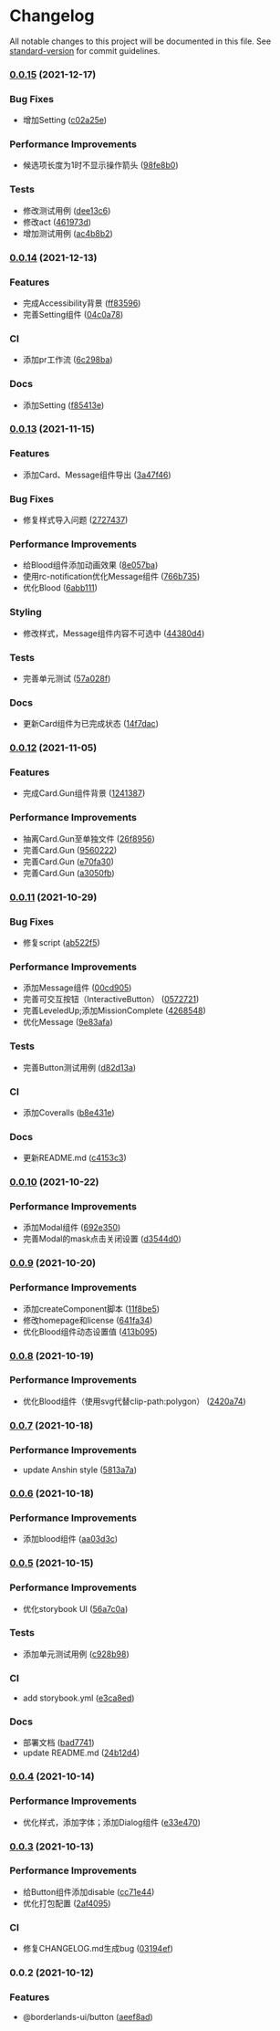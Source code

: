 # Changelog

All notable changes to this project will be documented in this file. See [standard-version](https://github.com/conventional-changelog/standard-version) for commit guidelines.

### [0.0.15](https://github.com/mrrs878/borderlands3-ui/compare/v0.0.14...v0.0.15) (2021-12-17)


### Bug Fixes

* 增加Setting ([c02a25e](https://github.com/mrrs878/borderlands3-ui/commit/c02a25eedf19e4d1cece9e314cfdc03e50801aed))


### Performance Improvements

* 候选项长度为1时不显示操作箭头 ([98fe8b0](https://github.com/mrrs878/borderlands3-ui/commit/98fe8b01d80ada5caa01a62f8cb63325900087dd))


### Tests

* 修改测试用例 ([dee13c6](https://github.com/mrrs878/borderlands3-ui/commit/dee13c6eb915962ddb2e951a887d6a2e47996782))
* 修改act ([461973d](https://github.com/mrrs878/borderlands3-ui/commit/461973d8845060b458725b452d4ade6583abed89))
* 增加测试用例 ([ac4b8b2](https://github.com/mrrs878/borderlands3-ui/commit/ac4b8b22414fce3a0cd17fad98e1060a3140b283))

### [0.0.14](https://github.com/mrrs878/borderlands3-ui/compare/v0.0.13...v0.0.14) (2021-12-13)


### Features

* 完成Accessibility背景 ([ff83596](https://github.com/mrrs878/borderlands3-ui/commit/ff83596051ede1945aabb4c2cf97231407705470))
* 完善Setting组件 ([04c0a78](https://github.com/mrrs878/borderlands3-ui/commit/04c0a78dbefd5f1be6b5c492af019e86a30b2805))


### CI

* 添加pr工作流 ([6c298ba](https://github.com/mrrs878/borderlands3-ui/commit/6c298ba34e24e2c59280940f7c9e3232be5b23a0))


### Docs

* 添加Setting ([f85413e](https://github.com/mrrs878/borderlands3-ui/commit/f85413e0ee74632958a27d660e0a4db7b30f5327))

### [0.0.13](https://github.com/mrrs878/borderlands3-ui/compare/v0.0.12...v0.0.13) (2021-11-15)


### Features

* 添加Card、Message组件导出 ([3a47f46](https://github.com/mrrs878/borderlands3-ui/commit/3a47f46a9be2f564db0acd458ebf3fcb7c88c306))


### Bug Fixes

* 修复样式导入问题 ([2727437](https://github.com/mrrs878/borderlands3-ui/commit/272743796148cdd9c61a8f4a3b542530b6ccf521))


### Performance Improvements

* 给Blood组件添加动画效果 ([8e057ba](https://github.com/mrrs878/borderlands3-ui/commit/8e057bad90a9e2c21a76abe123486933be94cf9e))
* 使用rc-notification优化Message组件 ([766b735](https://github.com/mrrs878/borderlands3-ui/commit/766b73595f11e305ffffa7258e1efd4025012b25))
* 优化Blood ([6abb111](https://github.com/mrrs878/borderlands3-ui/commit/6abb1115d0acfd7c1fa6a15fa6487c958ceed78b))


### Styling

* 修改样式，Message组件内容不可选中 ([44380d4](https://github.com/mrrs878/borderlands3-ui/commit/44380d4733e808c2a025f75efaf0354947890837))


### Tests

* 完善单元测试 ([57a028f](https://github.com/mrrs878/borderlands3-ui/commit/57a028fe59de330bacf4c26c19b8b891dbc928a2))


### Docs

* 更新Card组件为已完成状态 ([14f7dac](https://github.com/mrrs878/borderlands3-ui/commit/14f7dac1d4a3e2215c597a8e54b41998218578c6))

### [0.0.12](https://github.com/mrrs878/borderlands3-ui/compare/v0.0.11...v0.0.12) (2021-11-05)


### Features

* 完成Card.Gun组件背景 ([1241387](https://github.com/mrrs878/borderlands3-ui/commit/12413873fdc64261d1612b1a21bc358fe7828f1f))


### Performance Improvements

* 抽离Card.Gun至单独文件 ([26f8956](https://github.com/mrrs878/borderlands3-ui/commit/26f8956a50895a9b9b1256ad8f1619c0e4891e65))
* 完善Card.Gun ([9560222](https://github.com/mrrs878/borderlands3-ui/commit/9560222d57ac07b9dd1bd404f415e9990ae89828))
* 完善Card.Gun ([e70fa30](https://github.com/mrrs878/borderlands3-ui/commit/e70fa30fef8f53858b850772bfc088429b1b0cb6))
* 完善Card.Gun ([a3050fb](https://github.com/mrrs878/borderlands3-ui/commit/a3050fba55a6b8ef1ac3c5f7cd633eda5b080b87))

### [0.0.11](https://github.com/mrrs878/borderlands3-ui/compare/v0.0.10...v0.0.11) (2021-10-29)


### Bug Fixes

* 修复script ([ab522f5](https://github.com/mrrs878/borderlands3-ui/commit/ab522f58476e3c383ff5b57430d985d73d5a90c8))


### Performance Improvements

* 添加Message组件 ([00cd905](https://github.com/mrrs878/borderlands3-ui/commit/00cd90516f99166d39cdbe237c8adda22db1d3ea))
* 完善可交互按钮（InteractiveButton） ([0572721](https://github.com/mrrs878/borderlands3-ui/commit/05727210a23bf806ff133b1a97b1c65b8ba87678))
* 完善LeveledUp;添加MissionComplete ([4268548](https://github.com/mrrs878/borderlands3-ui/commit/426854858289a08955cd62e7a258c89621f786f5))
* 优化Message ([9e83afa](https://github.com/mrrs878/borderlands3-ui/commit/9e83afa82d1f5eed4501d1f6851d7a7cc5d051a0))


### Tests

* 完善Button测试用例 ([d82d13a](https://github.com/mrrs878/borderlands3-ui/commit/d82d13a4ed239208982ac4b68c04c93c9ff42763))


### CI

* 添加Coveralls ([b8e431e](https://github.com/mrrs878/borderlands3-ui/commit/b8e431e82ca958e6ec3ec54d3f275f0db7877645))


### Docs

* 更新README.md ([c4153c3](https://github.com/mrrs878/borderlands3-ui/commit/c4153c30dda9873a4e7032e7aa349c869bbdda03))

### [0.0.10](https://github.com/mrrs878/borderlands3-ui/compare/v0.0.9...v0.0.10) (2021-10-22)


### Performance Improvements

* 添加Modal组件 ([692e350](https://github.com/mrrs878/borderlands3-ui/commit/692e350c83c99dd3b419fa93c000d8ece72c1ba1))
* 完善Modal的mask点击关闭设置 ([d3544d0](https://github.com/mrrs878/borderlands3-ui/commit/d3544d010b294c7ad83d28a2379d27cc6d60742d))

### [0.0.9](https://github.com/mrrs878/borderlands3-ui/compare/v0.0.8...v0.0.9) (2021-10-20)


### Performance Improvements

* 添加createComponent脚本 ([11f8be5](https://github.com/mrrs878/borderlands3-ui/commit/11f8be5921675c0eac3495eafb739e6b70ca918d))
* 修改homepage和license ([641fa34](https://github.com/mrrs878/borderlands3-ui/commit/641fa3433da4d6bcb002e94b801656443176aa09))
* 优化Blood组件动态设置值 ([413b095](https://github.com/mrrs878/borderlands3-ui/commit/413b09553a2583fc4112f5b828e5e09fdd0306ad))

### [0.0.8](https://github.com/mrrs878/borderlands3-ui/compare/v0.0.7...v0.0.8) (2021-10-19)


### Performance Improvements

* 优化Blood组件（使用svg代替clip-path:polygon） ([2420a74](https://github.com/mrrs878/borderlands3-ui/commit/2420a741c60facb083606392d58cad6ca0b54a71))

### [0.0.7](https://github.com/mrrs878/borderlands3-ui/compare/v0.0.6...v0.0.7) (2021-10-18)


### Performance Improvements

* update Anshin style ([5813a7a](https://github.com/mrrs878/borderlands3-ui/commit/5813a7a648dea93f4d13cc2cf66c8e35b591889a))

### [0.0.6](https://github.com/mrrs878/borderlands3-ui/compare/v0.0.5...v0.0.6) (2021-10-18)


### Performance Improvements

* 添加blood组件 ([aa03d3c](https://github.com/mrrs878/borderlands3-ui/commit/aa03d3c7075f5edf2a58a181420fb97daccb1f5b))

### [0.0.5](https://github.com/mrrs878/borderlands3-ui/compare/v0.0.4...v0.0.5) (2021-10-15)


### Performance Improvements

* 优化storybook UI ([56a7c0a](https://github.com/mrrs878/borderlands3-ui/commit/56a7c0a608583d2ebef5e4d483e62739ea2c769b))


### Tests

* 添加单元测试用例 ([c928b98](https://github.com/mrrs878/borderlands3-ui/commit/c928b9862ba710de02746632947896f349976d67))


### CI

* add storybook.yml ([e3ca8ed](https://github.com/mrrs878/borderlands3-ui/commit/e3ca8eddc9df25af77697473f9b09447221c5b26))


### Docs

* 部署文档 ([bad7741](https://github.com/mrrs878/borderlands3-ui/commit/bad77414bc5eb5ab0b87792e1b764f9c34600ecc))
* update README.md ([24b12d4](https://github.com/mrrs878/borderlands3-ui/commit/24b12d4c8dcb7692659a96c20334290e672ba448))

### [0.0.4](https://github.com/mrrs878/borderlands3-ui/compare/v0.0.3...v0.0.4) (2021-10-14)


### Performance Improvements

* 优化样式，添加字体；添加Dialog组件 ([e33e470](https://github.com/mrrs878/borderlands3-ui/commit/e33e470d9562bf87feaddfc446e30d7b72c3f593))

### [0.0.3](https://github.com/mrrs878/borderlands3-ui/compare/v0.0.2...v0.0.3) (2021-10-13)


### Performance Improvements

* 给Button组件添加disable ([cc71e44](https://github.com/mrrs878/borderlands3-ui/commit/cc71e44db7d82a5f6e0c91d32edede35dc4210a5))
* 优化打包配置 ([2af4095](https://github.com/mrrs878/borderlands3-ui/commit/2af40952df52aef91096a990a05b7709da65f010))


### CI

* 修复CHANGELOG.md生成bug ([03194ef](https://github.com/mrrs878/borderlands3-ui/commit/03194ef966263abdf29542cbd3ed206709c1f78c))

### 0.0.2 (2021-10-12)


### Features

* @borderlands-ui/button ([aeef8ad](https://github.com/mrrs878/borderlands3-ui/commit/aeef8ad0a24baf13f6d88c5497a65a4147a30afa))
